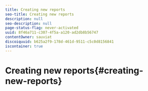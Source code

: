 ```yaml
---
title: Creating new reports
seo-title: Creating new reports
description: null
seo-description: null
page-status-flag: never-activated
uuid: 8f46a711-c307-4f5a-a120-ad2db8b56747
contentOwner: sauviat
discoiquuid: b625a2f9-178d-461d-9511-c5c0d8156841
iscontainer: true
---
```


# Creating new reports{#creating-new-reports}

